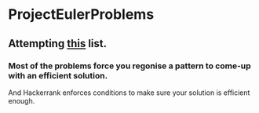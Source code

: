 # ProjectEulerProblems

## Attempting [this](https://www.hackerrank.com/contests/projecteuler/challenges) list.

### Most of the problems force you regonise a pattern to come-up with an efficient solution. 

And Hackerrank enforces conditions to make sure your solution is efficient enough.


